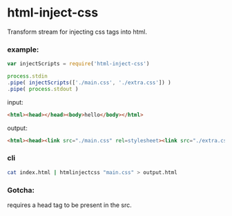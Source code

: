 # html-inject-css

Transform stream for injecting css tags into html.

### example:

```js
var injectScripts = require('html-inject-css')

process.stdin
.pipe( injectScripts(['./main.css', './extra.css']) )
.pipe( process.stdout )
```

input:
```html
<html><head></head><body>hello</body></html>
```
output:
```html
<html><head><link src="./main.css" rel=stylesheet><link src="./extra.css" rel=stylesheet></head><body>hello</body></html>
```

### cli

```bash
cat index.html | htmlinjectcss "main.css" > output.html
```

### Gotcha:
requires a head tag to be present in the src.